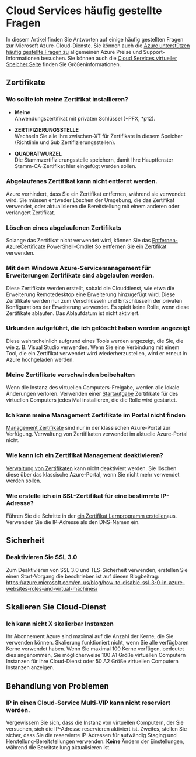 <properties
    pageTitle="Cloud Services häufig gestellte Fragen zu | Microsoft Azure"
    description="Häufig gestellte Fragen zu Cloud Services ein."
    services="cloud-services"
    documentationCenter=""
    authors="Thraka"
    manager="timlt"
    editor=""/>

<tags
    ms.service="cloud-services"
    ms.workload="tbd"
    ms.tgt_pltfrm="na"
    ms.devlang="na"
    ms.topic="article"
    ms.date="08/19/2016"
    ms.author="adegeo"/>

# <a name="cloud-services-faq"></a>Cloud Services häufig gestellte Fragen
In diesem Artikel finden Sie Antworten auf einige häufig gestellten Fragen zur Microsoft Azure-Cloud-Dienste. Sie können auch die [Azure unterstützen häufig gestellte Fragen zu](http://go.microsoft.com/fwlink/?LinkID=185083) allgemeinen Azure Preise und Support-Informationen besuchen. Sie können auch die [Cloud Services virtueller Speicher Seite](cloud-services-sizes-specs.md) finden Sie Größeninformationen.

## <a name="certificates"></a>Zertifikate

### <a name="where-should-i-install-my-certificate"></a>Wo sollte ich meine Zertifikat installieren?

- **Meine**  
Anwendungszertifikat mit privaten Schlüssel (\*PFX, \*p12).

- **ZERTIFIZIERUNGSSTELLE**  
Wechseln Sie alle Ihre zwischen-XT für Zertifikate in diesem Speicher (Richtlinie und Sub Zertifizierungsstellen).

- **QUADRATWURZEL**  
Die Stammzertifizierungsstelle speichern, damit Ihre Hauptfenster Stamm-CA-Zertifikat hier eingefügt werden sollen.

### <a name="i-cant-remove-expired-certificate"></a>Abgelaufenes Zertifikat kann nicht entfernt werden.

Azure verhindert, dass Sie ein Zertifikat entfernen, während sie verwendet wird. Sie müssen entweder Löschen der Umgebung, die das Zertifikat verwendet, oder aktualisieren die Bereitstellung mit einem anderen oder verlängert Zertifikat.

### <a name="delete-an-expired-certificate"></a>Löschen eines abgelaufenen Zertifikats

Solange das Zertifikat nicht verwendet wird, können Sie das [Entfernen-AzureCertificate](https://msdn.microsoft.com/library/azure/mt589145.aspx) PowerShell-Cmdlet So entfernen Sie ein Zertifikat verwenden.

### <a name="i-have-expired-certificates-named-windows-azure-service-management-for-extensions"></a>Mit dem Windows Azure-Servicemanagement für Erweiterungen Zertifikate sind abgelaufen werden.

Diese Zertifikate werden erstellt, sobald die Clouddienst, wie etwa die Erweiterung Remotedesktop eine Erweiterung hinzugefügt wird. Diese Zertifikate werden nur zum Verschlüsseln und Entschlüsseln der privaten Konfigurations der Erweiterung verwendet. Es spielt keine Rolle, wenn diese Zertifikate ablaufen. Das Ablaufdatum ist nicht aktiviert.

### <a name="certificates-i-have-deleted-keep-reappearing"></a>Urkunden aufgeführt, die ich gelöscht haben werden angezeigt

Diese wahrscheinlich aufgrund eines Tools werden angezeigt, die Sie, die wie z. B. Visual Studio verwenden. Wenn Sie eine Verbindung mit einem Tool, die ein Zertifikat verwendet wird wiederherzustellen, wird er erneut in Azure hochgeladen werden.

### <a name="my-certificates-keep-disappearing"></a>Meine Zertifikate verschwinden beibehalten

Wenn die Instanz des virtuellen Computers-Freigabe, werden alle lokale Änderungen verloren. Verwenden einer [Startaufgabe](cloud-services-startup-tasks.md) Zertifikate für des virtuellen Computers jedes Mal installieren, die die Rolle wird gestartet.

### <a name="i-cannot-find-my-management-certificates-in-the-portal"></a>Ich kann meine Management Zertifikate im Portal nicht finden

[Management Zertifikate](..\azure-api-management-certs.md) sind nur in der klassischen Azure-Portal zur Verfügung. Verwaltung von Zertifikaten verwendet im aktuelle Azure-Portal nicht. 

### <a name="how-can-i-disable-a-management-certificate"></a>Wie kann ich ein Zertifikat Management deaktivieren?

[Verwaltung von Zertifikaten](..\azure-api-management-certs.md) kann nicht deaktiviert werden. Sie löschen diese über das klassische Azure-Portal, wenn Sie nicht mehr verwendet werden sollen.

### <a name="how-do-i-create-an-ssl-certificate-for-a-specific-ip-address"></a>Wie erstelle ich ein SSL-Zertifikat für eine bestimmte IP-Adresse?

Führen Sie die Schritte in der [ein Zertifikat Lernprogramm erstellen](cloud-services-certs-create.md)aus. Verwenden Sie die IP-Adresse als den DNS-Namen ein.

## <a name="security"></a>Sicherheit

### <a name="disable-ssl-30"></a>Deaktivieren Sie SSL 3.0

Zum Deaktivieren von SSL 3.0 und TLS-Sicherheit verwenden, erstellen Sie einen Start-Vorgang die beschrieben ist auf diesen Blogbeitrag: https://azure.microsoft.com/en-us/blog/how-to-disable-ssl-3-0-in-azure-websites-roles-and-virtual-machines/

## <a name="scale-a-cloud-service"></a>Skalieren Sie Cloud-Dienst

### <a name="i-cannot-scale-beyond-x-instances"></a>Ich kann nicht X skalierbar Instanzen

Ihr Abonnement Azure sind maximal auf die Anzahl der Kerne, die Sie verwenden können. Skalierung funktioniert nicht, wenn Sie alle verfügbaren Kerne verwendet haben. Wenn Sie maximal 100 Kerne verfügen, bedeutet dies angenommen, Sie möglicherweise 100 A1 Größe virtuellen Computern Instanzen für Ihre Cloud-Dienst oder 50 A2 Größe virtuellen Computern Instanzen anzeigen.

## <a name="troubleshooting"></a>Behandlung von Problemen

### <a name="i-cant-reserve-an-ip-in-a-multi-vip-cloud-service"></a>IP in einen Cloud-Service Multi-VIP kann nicht reserviert werden.

Vergewissern Sie sich, dass die Instanz von virtuellen Computern, der Sie versuchen, sich die IP-Adresse reservieren aktiviert ist. Zweites, stellen Sie sicher, dass Sie die reservierte IP-Adressen für aufwändig Staging und Herstellung-Bereitstellungen verwenden. **Keine** Ändern der Einstellungen, während die Bereitstellung aktualisieren ist.

